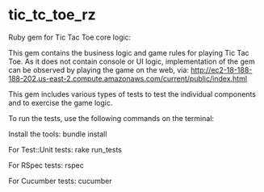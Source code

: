 # tic_tc_toe_rz
Ruby gem for Tic Tac Toe core logic:

This gem contains the business logic and game rules for playing Tic Tac Toe. As it does not contain console or UI logic, implementation of the gem can be observed by playing the game on the web, via:
http://ec2-18-188-188-202.us-east-2.compute.amazonaws.com/current/public/index.html


This gem includes various types of tests to test the individual components and to exercise the game logic.

To run the tests, use the following commands on the terminal:

Install the tools: bundle install

For Test::Unit tests: rake run_tests

For RSpec tests: rspec

For Cucumber tests: cucumber

